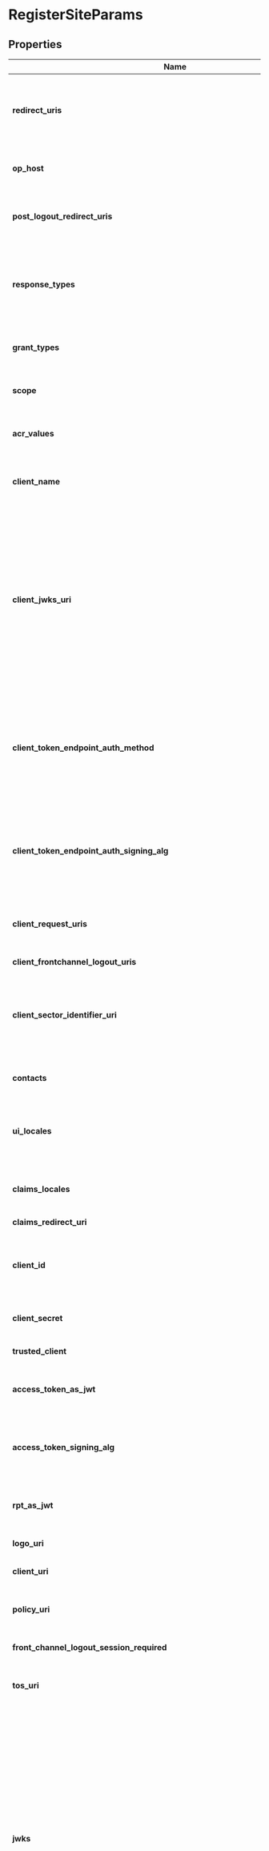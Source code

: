# RegisterSiteParams

## Properties
Name | Type | Description | Notes
------------ | ------------- | ------------- | -------------
**redirect_uris** | **list[str]** | Provide the list of redirection URIs. The first URL is where the user will be redirected after successful authorization at the OpenID Connect Provider (OP). | 
**op_host** | **str** | Provide the URL of OpenID Provider (OP). If missing, must be present in defaults. | [optional] 
**post_logout_redirect_uris** | **list[str]** | Provide the URLs supplied by the RP to request that the user be redirected to this location after a logout has been performed. | [optional] 
**response_types** | **list[str]** | Provide a list of the OAuth 2.0 response_type values that the Client is declaring that it will restrict itself to using. If omitted, the default is that the Client will use only the code response type. | [optional] 
**grant_types** | **list[str]** | Provide a list of the OAuth 2.0 grant types that the Client is declaring that it will restrict itself to using. | [optional] 
**scope** | **list[str]** | Provide list of scope which are used during authentication to authorize access to resource. | [optional] 
**acr_values** | **list[str]** | Provide Returns the Default requested Authentication Context Class Reference values. | [optional] 
**client_name** | **str** | oxd will generate its own non-human readable name by default if client_name is not specified | [optional] 
**client_jwks_uri** | **str** | Provide the URL for the Client&#39;s JSON Web Key Set (JWK) document containing key(s) that are used for signing requests to the OP. The JWK Set may also contain the Client&#39;s encryption keys(s) that are used by the OP to encrypt the responses to the Client. When both signing and encryption keys are made available, a use (Key Use) parameter value is required for all keys in the document to indicate each key&#39;s intended usage . | [optional] 
**client_token_endpoint_auth_method** | **str** | Provide the requested authentication method for the Token Endpoint. Valid values are none, client_secret_basic, client_secret_post, client_secret_jwt, private_key_jwt, access_token, tls_client_auth, self_signed_tls_client_auth. | [optional] 
**client_token_endpoint_auth_signing_alg** | **str** | Provide the Requested Client Authentication method for the Token Endpoint. Valid values are none, HS256, HS384, HS512, RS256, RS384, RS512, ES256, ES384, ES512, PS256, PS384, PS512. | [optional] 
**client_request_uris** | **list[str]** | Provide a list of request_uri values that are pre-registered by the Client for use at the Authorization Server. | [optional] 
**client_frontchannel_logout_uris** | **list[str]** | Provide frontchannel logout uris. | [optional] 
**client_sector_identifier_uri** | **str** | Provide the URL using the https scheme to be used in calculating Pseudonymous Identifiers by the OP. The URL references a file with a single JSON array of redirect_uri values. | [optional] 
**contacts** | **list[str]** | Provide a list of e-mail addresses for people allowed to administer the information for this Client | [optional] 
**ui_locales** | **list[str]** | Provide ui_locales, which can be used to pass the localization from the client application to the server application in the authorize request. | [optional] 
**claims_locales** | **list[str]** | Provide claims_locales, which end-user&#39;s preferred languages and scripts for Claims being returned. | [optional] 
**claims_redirect_uri** | **list[str]** |  | [optional] 
**client_id** | **str** | client id of existing client, ignores all other parameters and skips new client registration forcing to use existing client (client_secret is required if this parameter is set). | [optional] 
**client_secret** | **str** | client secret of existing client, must be used together with client_id | [optional] 
**trusted_client** | **bool** | specifies whether client is trusted. Default value is false. | [optional] 
**access_token_as_jwt** | **bool** | specifies whether access_token should be return as JWT or not. Default value is false. | [optional] 
**access_token_signing_alg** | **str** | sets signing algorithm used for JWT signing. Valid values are none, HS256, HS384, HS512, RS256, RS384, RS512, ES256, ES384, ES512, PS256, PS384, PS512 | [optional] 
**rpt_as_jwt** | **bool** | specifies whether RPT should be return as JWT or not. Default value is false. | [optional] 
**logo_uri** | **str** | specifies an URL that references a logo for the Client application. | [optional] 
**client_uri** | **str** | specifies an URL of the home page of the Client. | [optional] 
**policy_uri** | **str** | specifies an URL that the Relying Party Client provides to the End-User to read about the how the profile data will be used. | [optional] 
**front_channel_logout_session_required** | **bool** | specifies if front channel logout session required. | [optional] 
**tos_uri** | **str** | specifies an URL that the Relying Party Client provides to the End-User to read about the Relying Party&#39;s terms. | [optional] 
**jwks** | **str** | Client&#39;s JSON Web Key Set (JWK) document, passed by value. The semantics of the jwks parameter are the same as the jwks_uri parameter, other than that the JWK Set is passed by value, rather than by reference. This parameter is intended only to be used by Clients that, for some reason, are unable to use the jwks_uri parameter, for instance, by native applications that might not have a location to host the contents of the JWK Set. If a Client can use jwks_uri, it must not use jwks. One significant downside of jwks is that it does not enable key rotation. The jwks_uri and jwks parameters must not be used together. | [optional] 
**id_token_binding_cnf** | **str** |  | [optional] 
**tls_client_auth_subject_dn** | **str** |  | [optional] 
**run_introspection_script_beforeaccess_token_as_jwt_creation_and_include_claims** | **bool** | choose to run introspection script before access_token_as_jwt creation and include claims. | [optional] 
**id_token_signed_response_alg** | **str** | choose the JWS alg algorithm (JWA) required for the ID Token issued to this client_id. Valid values are none, HS256, HS384, HS512, RS256, RS384, RS512, ES256, ES384, ES512, PS256, PS384, PS512 | [optional] 
**id_token_encrypted_response_alg** | **str** | choose the JWE alg algorithm (JWA) required for encrypting the ID Token issued to this client_id. Valid values are RSA1_5, RSA-OAEP, A128KW, A256KW | [optional] 
**id_token_encrypted_response_enc** | **str** | choose the JWE enc algorithm (JWA) required for symmetric encryption of the ID Token issued to this client_id. Valid values are A128CBC+HS256, A256CBC+HS512, A128GCM, A256GCM | [optional] 
**user_info_signed_response_alg** | **str** | choose the JWS alg algorithm (JWA) required for UserInfo responses. Valid values are none, HS256, HS384, HS512, RS256, RS384, RS512, ES256, ES384, ES512, PS256, PS384, PS512 | [optional] 
**user_info_encrypted_response_alg** | **str** | choose the JWE alg algorithm (JWA) required for encrypting UserInfo responses. Valid values are RSA1_5, RSA_OAEP, A128KW, A256KW | [optional] 
**user_info_encrypted_response_enc** | **str** | choose the JWE enc algorithm (JWA) required for symmetric encryption of UserInfo responses. Valid values are A128CBC+HS256, A256CBC+HS512, A128GCM, A256GCM | [optional] 
**request_object_signing_alg** | **str** | choose the JWS alg algorithm (JWA) that must be required by the Authorization Server. Valid values are none, HS256, HS384, HS512, RS256, RS384, RS512, ES256, ES384, ES512, PS256, PS384, PS512 | [optional] 
**request_object_encryption_alg** | **str** | choose the JWE alg algorithm (JWA) the RP is declaring that it may use for encrypting Request Objects sent to the OP. Valid values are RSA1_5, RSA_OAEP, A128KW, A256KW | [optional] 
**request_object_encryption_enc** | **str** | choose the JWE enc algorithm (JWA) the RP is declaring that it may use for encrypting Request Objects sent to the OP. Valid values are A128CBC+HS256, A256CBC+HS512, A128GCM, A256GCM | [optional] 
**default_max_age** | **int** | specifies the Default Maximum Authentication Age. | [optional] 
**require_auth_time** | **bool** | specifies the Boolean value specifying whether the auth_time claim in the id_token is required. It is required when the value is true. The auth_time claim request in the request object overrides this setting. | [optional] 
**initiate_login_uri** | **str** | specifies the URI using the https scheme that the authorization server can call to initiate a login at the client. | [optional] 
**authorized_origins** | **list[str]** | specifies authorized JavaScript origins. | [optional] 
**access_token_lifetime** | **int** | specifies the Client-specific access token expiration. | [optional] 
**software_id** | **str** | specifies a unique identifier string (UUID) assigned by the client developer or software publisher used by registration endpoints to identify the client software to be dynamically registered. | [optional] 
**software_version** | **str** | specifies a version identifier string for the client software identified by &#39;software_id&#39;. The value of the &#39;software_version&#39; should change on any update to the client software identified by the same &#39;software_id&#39;. | [optional] 
**software_statement** | **str** | specifies a software statement containing client metadata values about the client software as claims. This is a string value containing the entire signed JWT. | [optional] 
**custom_attributes** | **dict(str, str)** | specifies custom attribute map copy. | [optional] 

[[Back to Model list]](../README.md#documentation-for-models) [[Back to API list]](../README.md#documentation-for-api-endpoints) [[Back to README]](../README.md)


